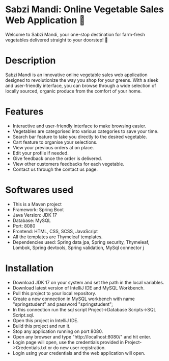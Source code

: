 # Sabzi Mandi: Online Vegetable Sales Web Application 🛒
Welcome to Sabzi Mandi, your one-stop destination for farm-fresh vegetables delivered straight to your doorstep! 🌱

# Description
Sabzi Mandi is an innovative online vegetable sales web application designed to revolutionize the way you shop for your greens. With a sleek and user-friendly interface, you can browse through a wide selection of locally sourced, organic produce from the comfort of your home.

# Features
* Interactive and user-friendly interface to make browsing easier.
* Vegetables are categorised into various categories to save your time.
* Search bar feature to take you directly to the desired vegetable.
* Cart feature to organise your selections.
* View your previous orders at on place.
* Edit your profile if needed.
* Give feedback once the order is delivered.
* View other customers feedbacks for each vegetable.
* Contact us through the contact us page.

# Softwares used
* This is a Maven project
* Framework: Spring Boot
* Java Version: JDK 17
* Database: MySQL
* Port: 8080
* Frontend: HTML, CSS, SCSS, JavaScript
* All the templates are Thymeleaf templates.
* Dependencies used: Spring data jpa, Spring security, Thymeleaf, Lombok, Spring devtools, Spring validation, MySql connector j

# Installation
* Download JDK 17 on your system and set the path in the local variables.
* Download latest version of IntelliJ IDE and MySQL Workbench.
* Pull this project to your local repository.
* Create a new connection in MySQL workbench with name "springstudent" and password "springstudent";
* In this connection run the sql script Project->Database Scripts->SQL Script.sql.
* Open this project in IntelliJ IDE.
* Build this project and run it.
* Stop any application running on port 8080.
* Open any browser and type "http://localhost:8080/" and hit enter.
* Login page will open, use the credentials provided in Project->Credentials.txt or do new user registration.
* Login using your credentials and the web application will open.
